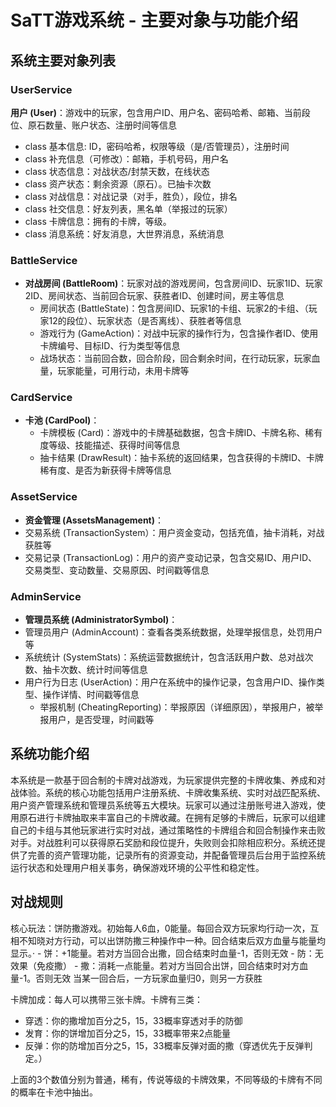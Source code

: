 # SaTT游戏系统 - 主要对象与功能介绍

## 系统主要对象列表

### UserService
**用户 (User)**：游戏中的玩家，包含用户ID、用户名、密码哈希、邮箱、当前段位、原石数量、账户状态、注册时间等信息
- class 基本信息: ID，密码哈希，权限等级（是/否管理员），注册时间
- class 补充信息（可修改）：邮箱，手机号码，用户名
- class 状态信息：对战状态/封禁天数，在线状态
- class 资产状态：剩余资源（原石）。已抽卡次数
- class 对战信息：对战记录（对手，胜负），段位，排名
- class 社交信息：好友列表，黑名单（举报过的玩家）
- class 卡牌信息：拥有的卡牌，等级。
- class 消息系统：好友消息，大世界消息，系统消息

### BattleService
- **对战房间 (BattleRoom)**：玩家对战的游戏房间，包含房间ID、玩家1ID、玩家2ID、房间状态、当前回合玩家、获胜者ID、创建时间，房主等信息
	- 房间状态 (BattleState)：包含房间ID、玩家1的卡组、玩家2的卡组、（玩家12的段位）、玩家状态（是否离线）、获胜者等信息
	- 游戏行为 (GameAction)：对战中玩家的操作行为，包含操作者ID、使用卡牌编号、目标ID、行为类型等信息
    - 战场状态：当前回合数，回合阶段，回合剩余时间，在行动玩家，玩家血量，玩家能量，可用行动，未用卡牌等

### CardService
- **卡池 (CardPool)**：
	- 卡牌模板 (Card)：游戏中的卡牌基础数据，包含卡牌ID、卡牌名称、稀有度等级、技能描述、获得时间等信息 
	- 抽卡结果 (DrawResult)：抽卡系统的返回结果，包含获得的卡牌ID、卡牌稀有度、是否为新获得卡牌等信息

### AssetService
- **资金管理 (AssetsManagement)**：
- 交易系统 (TransactionSystem）：用户资金变动，包括充值，抽卡消耗，对战获胜等
- 交易记录 (TransactionLog)：用户的资产变动记录，包含交易ID、用户ID、交易类型、变动数量、交易原因、时间戳等信息

### AdminService
- **管理员系统 (AdministratorSymbol)**：
- 管理员用户 (AdminAccount)：查看各类系统数据，处理举报信息，处罚用户等
- 系统统计 (SystemStats)：系统运营数据统计，包含活跃用户数、总对战次数、抽卡次数、统计时间等信息
- 用户行为日志 (UserAction)：用户在系统中的操作记录，包含用户ID、操作类型、操作详情、时间戳等信息
	- 举报机制 (CheatingReporting)：举报原因（详细原因），举报用户，被举报用户，是否受理，时间戳等

## 系统功能介绍

本系统是一款基于回合制的卡牌对战游戏，为玩家提供完整的卡牌收集、养成和对战体验。系统的核心功能包括用户注册系统、卡牌收集系统、实时对战匹配系统、用户资产管理系统和管理员系统等五大模块。玩家可以通过注册账号进入游戏，使用原石进行卡牌抽取来丰富自己的卡牌收藏。在拥有足够的卡牌后，玩家可以组建自己的卡组与其他玩家进行实时对战，通过策略性的卡牌组合和回合制操作来击败对手。对战胜利可以获得原石奖励和段位提升，失败则会扣除相应积分。系统还提供了完善的资产管理功能，记录所有的资源变动，并配备管理员后台用于监控系统运行状态和处理用户相关事务，确保游戏环境的公平性和稳定性。

## 对战规则
核心玩法：饼防撒游戏。初始每人6血，0能量。每回合双方玩家均行动一次，互相不知晓对方行动，可以出饼防撒三种操作中一种。回合结束后双方血量与能量均显示。·
    - 饼：+1能量。若对方当回合出撒，回合结束时血量-1，否则无效
    - 防：无效果（免疫撒）
    - 撒：消耗一点能量。若对方当回合出饼，回合结束时对方血量-1。否则无效
当某一回合后，一方玩家血量归0，则另一方获胜

卡牌加成：每人可以携带三张卡牌。卡牌有三类：
- 穿透：你的撒增加百分之5，15，33概率穿透对手的防御
- 发育：你的饼增加百分之5，15，33概率带来2点能量
- 反弹：你的防增加百分之5，15，33概率反弹对面的撒（穿透优先于反弹判定。）

上面的3个数值分别为普通，稀有，传说等级的卡牌效果，不同等级的卡牌有不同的概率在卡池中抽出。






